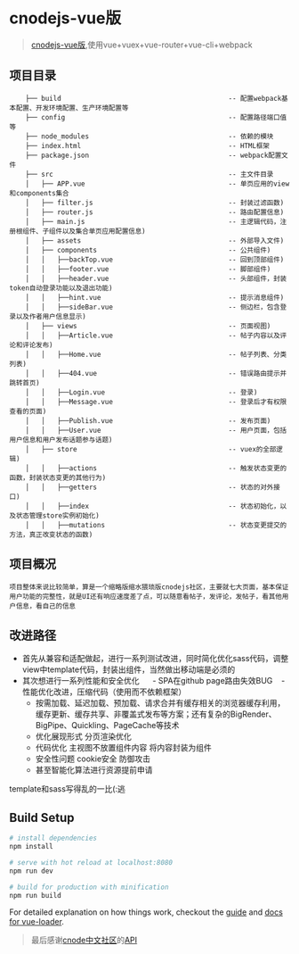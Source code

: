 # cnodejs-vue版

> [cnodejs-vue版](https://allenliu6.github.io/cnode-vue/ "cnodejs-vue版"),使用vue+vuex+vue-router+vue-cli+webpack

 
## 项目目录  

```
    ├── build                                          -- 配置webpack基本配置、开发环境配置、生产环境配置等
    ├── config                                         -- 配置路径端口值等
    ├── node_modules                                   -- 依赖的模块
    ├── index.html                                     -- HTML框架
    ├── package.json                                   -- webpack配置文件
    ├── src                                            -- 主文件目录
    │   ├── APP.vue                                    -- 单页应用的view和components集合
    │   ├── filter.js                                  -- 封装过滤函数)
    │   ├── router.js                                  -- 路由配置信息)
    │   ├── main.js                                    -- 主逻辑代码，注册根组件、子组件以及集合单页应用配置信息)
    │   ├── assets                                     -- 外部导入文件)
    │   ├── components                                 -- 公共组件)
    │   │   ├──backTop.vue                             -- 回到顶部组件)
    │   │   ├──footer.vue                              -- 脚部组件)
    │   │   ├──header.vue                              -- 头部组件，封装token自动登录功能以及退出功能)
    │   │   ├──hint.vue                                -- 提示消息组件)
    │   │   ├──sideBar.vue                             -- 侧边栏，包含登录以及作者用户信息显示)
    │   ├── views                                      -- 页面视图)
    │   │   ├──Article.vue                             -- 帖子内容以及评论和评论发布)
    │   │   ├──Home.vue                                -- 帖子列表、分类列表)
    │   │   ├──404.vue                                 -- 错误路由提示并跳转首页)
    │   │   ├──Login.vue                               -- 登录)
    │   │   ├──Message.vue                             -- 登录后才有权限查看的页面)
    │   │   ├──Publish.vue                             -- 发布页面)
    │   │   ├──User.vue                                -- 用户页面，包括用户信息和用户发布话题参与话题)
    │   ├── store                                      -- vuex的全部逻辑)
    │   │   ├──actions                                 -- 触发状态变更的函数，封装状态变更的其他行为)
    │   │   ├──getters                                 -- 状态的对外接口)
    │   │   ├──index                                   -- 状态初始化，以及状态管理store实例初始化)
    │   │   ├──mutations                               -- 状态变更提交的方法，真正改变状态的函数)
``` 
  
## 项目概况  
    项目整体来说比较简单，算是一个缩略版缩水猥琐版cnodejs社区，主要就七大页面，基本保证用户功能的完整性，就是UI还有响应速度差了点，可以随意看帖子，发评论，发帖子，看其他用户信息，看自己的信息  

  
## 改进路径

- 首先从兼容和适配做起，进行一系列测试改进，同时简化优化sass代码，调整view中template代码，封装出组件，当然做出移动端是必须的  
- 其次想进行一系列性能和安全优化  
    - SPA在github page路由失效BUG
    - 性能优化改进，压缩代码（使用而不依赖框架）  
    - 按需加载、延迟加载、预加载、请求合并有缓存相关的浏览器缓存利用，缓存更新、缓存共享、非覆盖式发布等方案；还有复杂的BigRender、BigPipe、Quickling、PageCache等技术  
    - 优化展现形式  分页渲染优化  
    - 代码优化  主视图不放置组件内容  将内容封装为组件  
    - 安全性问题  cookie安全  防御攻击  
    - 甚至智能化算法进行资源提前申请  

template和sass写得乱的一比(:逃

    
## Build Setup

``` bash
# install dependencies
npm install

# serve with hot reload at localhost:8080
npm run dev

# build for production with minification
npm run build
```

For detailed explanation on how things work, checkout the [guide](http://vuejs-templates.github.io/webpack/) and [docs for vue-loader](http://vuejs.github.io/vue-loader).

  
> 最后感谢[cnode中文社区](https://cnodejs.org "cnode中文社区主页")的[API](https://cnodejs.org/api "cnode中文社区API页面")
